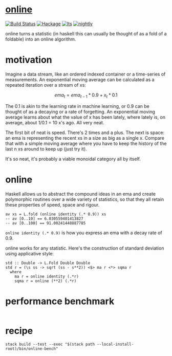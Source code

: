 [online](https://github.com/tonyday567/online)
==============================================

[![Build
Status](https://travis-ci.org/tonyday567/online.svg)](https://travis-ci.org/tonyday567/online)
[![Hackage](https://img.shields.io/hackage/v/online.svg)](https://hackage.haskell.org/package/online)
[![lts](https://www.stackage.org/package/online/badge/lts)](http://stackage.org/lts/package/online)
[![nightly](https://www.stackage.org/package/online/badge/nightly)](http://stackage.org/nightly/package/online)

online turns a statistic (in haskell this can usually be thought of as a
fold of a foldable) into an online algorithm.

motivation
==========

Imagine a data stream, like an ordered indexed container or a
time-series of measurements. An exponential moving average can be
calculated as a repeated iteration over a stream of xs:

$$ ema_t = ema_{t-1} * 0.9 + x_t * 0.1 $$

The 0.1 is akin to the learning rate in machine learning, or 0.9 can be
thought of as a decaying or a rate of forgetting. An exponential moving
average learns about what the value of x has been lately, where lately
is, on average, about 1/0.1 = 10 x's ago. All very neat.

The first bit of neat is speed. There's 2 times and a plus. The next is
space: an ema is representing the recent xs in a size as big as a single
x. Compare that with a simple moving average where you have to keep the
history of the last n xs around to keep up (just try it).

It's so neat, it's probably a viable monoidal category all by itself.

online
======

Haskell allows us to abstract the compound ideas in an ema and create
polymorphic routines over a wide variety of statistics, so that they all
retain these properties of speed, space and rigour.

    av xs = L.fold (online identity (.* 0.9)) xs
    -- av [0..10] == 6.030559401413827
    -- av [0..100] == 91.00241448887785

`online identity (.* 0.9)` is how you express an ema with a decay rate
of 0.9.

online works for any statistic. Here's the construction of standard
deviation using applicative style:

    std :: Double -> L.Fold Double Double
    std r = (\s ss -> sqrt (ss - s**2)) <$> ma r <*> sqma r
      where
        ma r = online identity (.*r)
        sqma r = online (**2) (.*r)

performance benchmark
=====================

```{.output .results}
```

recipe
======

    stack build --test --exec "$(stack path --local-install-root)/bin/online-bench"
    
